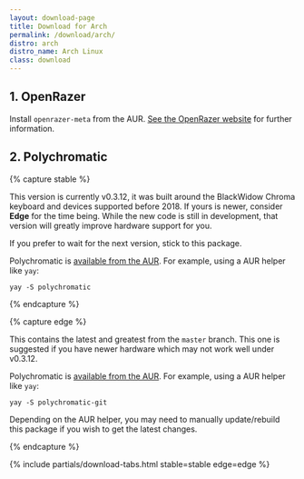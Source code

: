 ```yaml
---
layout: download-page
title: Download for Arch
permalink: /download/arch/
distro: arch
distro_name: Arch Linux
class: download
---
```


## 1. OpenRazer

Install `openrazer-meta` from the AUR. [See the OpenRazer website](https://openrazer.github.io/#arch)
for further information.

## 2. Polychromatic

{% capture stable %}

This version is currently v0.3.12, it was built around the
BlackWidow Chroma keyboard and devices supported before 2018. If yours is newer,
consider **Edge** for the time being. While the new code is still in development,
that version will greatly improve hardware support for you.

If you prefer to wait for the next version, stick to this package.

Polychromatic is [available from the AUR](https://aur.archlinux.org/packages/polychromatic/).
For example, using a AUR helper like `yay`:

```
yay -S polychromatic
```

{% endcapture %}

{% capture edge %}

This contains the latest and greatest from the `master` branch. This one is
suggested if you have newer hardware which may not work well under v0.3.12.

Polychromatic is [available from the AUR](https://aur.archlinux.org/packages/polychromatic-git/).
For example, using a AUR helper like `yay`:

```
yay -S polychromatic-git
```

Depending on the AUR helper, you may need to manually update/rebuild this
package if you wish to get the latest changes.

{% endcapture %}

{% include partials/download-tabs.html
    stable=stable
    edge=edge
%}
